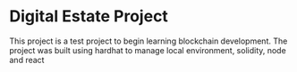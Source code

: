 # Digital Estate Project

This project is a test project to begin learning blockchain development.
The project was built using hardhat to manage local environment, solidity, node and react


